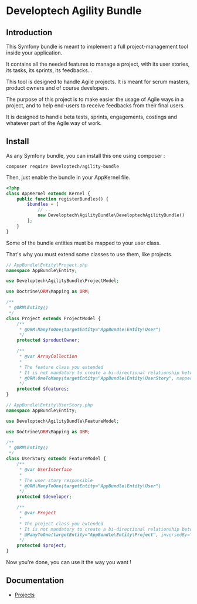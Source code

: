 Developtech Agility Bundle
==========================

Introduction
------------

This Symfony bundle is meant to implement a full project-management tool inside your application.

It contains all the needed features to manage a project, with its user stories, its tasks, its sprints, its feedbacks...

This tool is designed to handle Agile projects. It is meant for scrum masters, product owners and of course developers.

The purpose of this project is to make easier the usage of Agile ways in a project, and to help end-users to receive feedbacks from their final users.

It is designed to handle beta tests, sprints, engagements, costings and whatever part of the Agile way of work.

Install
-------

As any Symfony bundle, you can install this one using composer :

```
composer require Developtech/agility-bundle
```

Then, just enable the bundle in your AppKernel file.

```php
<?php
class AppKernel extends Kernel {
    public function registerBundles() {
        $bundles = [
            // ...
            new Developtech\AgilityBundle\DeveloptechAgilityBundle()
        ];
    }
}
```

Some of the bundle entities must be mapped to your user class.

That's why you must extend some classes to use them, like projects.

```php
// AppBundle\Entity\Project.php
namespace AppBundle\Entity;

use Developtech\AgilityBundle\ProjectModel;

use Doctrine\ORM\Mapping as ORM;

/**
 * @ORM\Entity()
 */
class Project extends ProjectModel {
    /**
     * @ORM\ManyToOne(targetEntity="AppBundle\Entity\User")
     */
    protected $productOwner;

    /**
     * @var ArrayCollection
     *
     * The feature class you extended
     * It is not mandatory to create a bi-directional relationship between projects and features
     * @ORM\OneToMany(targetEntity="AppBundle\Entity\UserStory", mappedBy="project")
     */
    protected $features;
}

```

```php
// AppBundle\Entity\UserStory.php
namespace AppBundle\Entity;

use Developtech\AgilityBundle\FeatureModel;

use Doctrine\ORM\Mapping as ORM;

/**
 * @ORM\Entity()
 */
class UserStory extends FeatureModel {
    /**
     * @var UserInterface
     *
     * The user story responsible
     * @ORM\ManyToOne(targetEntity="AppBundle\Entity\User")
     */
    protected $developer;

    /**
     * @var Project
     *
     * The project class you extended
     * It is not mandatory to create a bi-directional relationship between projects and features
     * @ManyToOne(targetEntity="AppBundle\Entity\Project", inversedBy="features")
     */
    protected $project;
}

```

Now you're done, you can use it the way you want !

Documentation
-------------

* [Projects](Resources/doc/projects.md)
